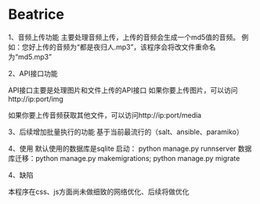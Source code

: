 # Beatrice

1、音频上传功能
主要处理音频上传，上传的音频会生成一个md5值的音频。
例如：您好上传的音频为“都是夜归人.mp3”，该程序会将改文件重命名为“md5.mp3”

2、API接口功能

API接口主要是处理图片和文件上传的API接口
如果你要上传图片，可以访问http://ip:port/img

如果你要上传音频获取其他文件，可以访问http://ip:port/media

3、后续增加批量执行的功能
基于当前最流行的（salt、ansible、paramiko）

4、使用
默认使用的数据库是sqlite
启动： python manage.py runnserver
数据库迁移：python manage.py makemigrations; python manage.py migrate

4、缺陷

本程序在css、js方面尚未做细致的网络优化、后续将做优化

